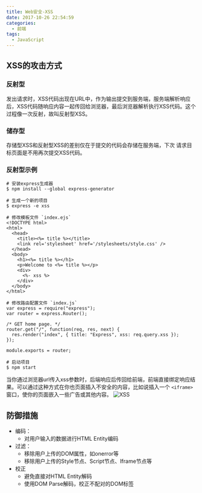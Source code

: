 ```yaml
---
title: Web安全-XSS
date: 2017-10-26 22:54:59
categories:
  - 前端
tags:
  - JavaScript
---
```


## XSS的攻击方式

### 反射型

发出请求时，XSS代码出现在URL中，作为输出提交到服务端，服务端解析响应后，XSS代码随响应内容一起传回给浏览器，最后浏览器解析执行XSS代码。这个过程像一次反射，故叫反射型XSS。

### 储存型

存储型XSS和反射型XSS的差别仅在于提交的代码会存储在服务端，下次 请求目标页面是不用再次提交XSS代码。

<!-- more -->

### 反射型示例

```shell
# 安装express生成器
$ npm install --global express-generator

# 生成一个新的项目
$ express -e xss

# 修改模板文件 `index.ejs`
<!DOCTYPE html>
<html>
  <head>
    <title><%= title %></title>
    <link rel='stylesheet' href='/stylesheets/style.css' />
  </head>
  <body>
    <h1><%= title %></h1>
    <p>Welcome to <%= title %></p>
    <div>
      <%- xss %>
    </div>
  </body>
</html>

# 修改路由配置文件 `index.js`
var express = require("express");
var router = express.Router();

/* GET home page. */
router.get("/", function(req, res, next) {
  res.render("index", { title: "Express", xss: req.query.xss });
});

module.exports = router;

# 启动项目
$ npm start
```

当你通过浏览器url传入xss参数时，后端响应后传回给前端，前端直接绑定响应结果。可以通过这种方式在你也页面插入不安全的内容，比如说插入一个 `<iframe>` 窗口，使你的页面嵌入一些广告或其他内容。
![XSS](Snipaste_2017-10-31_22-58-46.png)

## 防御措施

- 编码：
  - 对用户输入的数据进行HTML Entity编码
- 过滤：
  - 移除用户上传的DOM属性，如onerror等
  - 移除用户上传的Style节点、Script节点、Iframe节点等
- 校正
  - 避免直接对HTML Entity解码
  - 使用DOM Parse解码，校正不配对的DOM标签